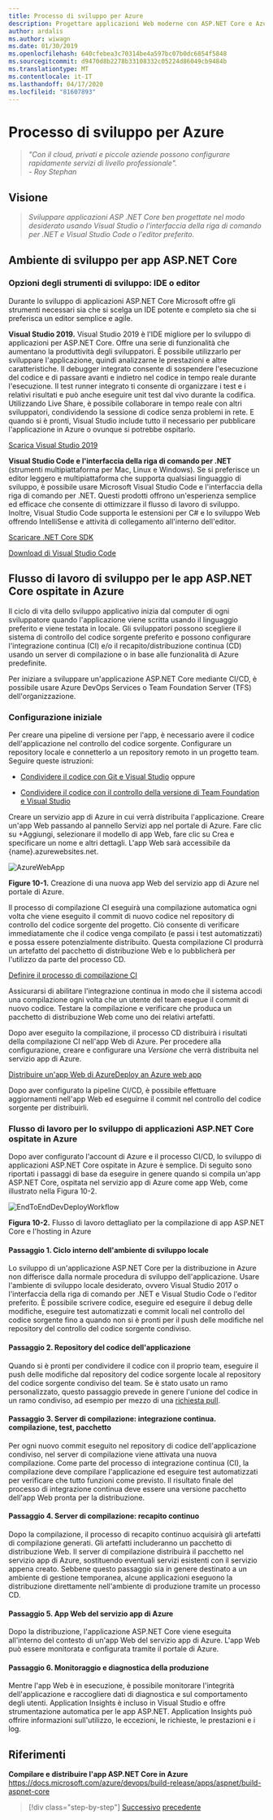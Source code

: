 ```yaml
---
title: Processo di sviluppo per Azure
description: Progettare applicazioni Web moderne con ASP.NET Core e Azure | Processo di sviluppo per Azure
author: ardalis
ms.author: wiwagn
ms.date: 01/30/2019
ms.openlocfilehash: 640cfebea3c70314be4a597bc07b0dc6854f5848
ms.sourcegitcommit: d9470d8b2278b33108332c05224d86049cb9484b
ms.translationtype: MT
ms.contentlocale: it-IT
ms.lasthandoff: 04/17/2020
ms.locfileid: "81607893"
---
```

# <a name="development-process-for-azure"></a>Processo di sviluppo per Azure

> _"Con il cloud, privati e piccole aziende possono configurare rapidamente servizi di livello professionale"._  
> _- Roy Stephan_

## <a name="vision"></a>Visione

> *Sviluppare applicazioni ASP .NET Core ben progettate nel modo desiderato usando Visual Studio o l'interfaccia della riga di comando per .NET e Visual Studio Code o l'editor preferito.*

## <a name="development-environment-for-aspnet-core-apps"></a>Ambiente di sviluppo per app ASP.NET Core

### <a name="development-tools-choices-ide-or-editor"></a>Opzioni degli strumenti di sviluppo: IDE o editor

Durante lo sviluppo di applicazioni ASP.NET Core Microsoft offre gli strumenti necessari sia che si scelga un IDE potente e completo sia che si preferisca un editor semplice e agile.

**Visual Studio 2019.** Visual Studio 2019 è l'IDE migliore per lo sviluppo di applicazioni per ASP.NET Core. Offre una serie di funzionalità che aumentano la produttività degli sviluppatori. È possibile utilizzarlo per sviluppare l'applicazione, quindi analizzarne le prestazioni e altre caratteristiche. Il debugger integrato consente di sospendere l'esecuzione del codice e di passare avanti e indietro nel codice in tempo reale durante l'esecuzione. Il test runner integrato ti consente di organizzare i test e i relativi risultati e può anche eseguire unit test dal vivo durante la codifica. Utilizzando Live Share, è possibile collaborare in tempo reale con altri sviluppatori, condividendo la sessione di codice senza problemi in rete. E quando si è pronti, Visual Studio include tutto il necessario per pubblicare l'applicazione in Azure o ovunque si potrebbe ospitarlo.

[Scarica Visual Studio 2019](https://aka.ms/vsdownload?utm_source=mscom&utm_campaign=msdocs)

**Visual Studio Code e l'interfaccia della riga di comando per .NET** (strumenti multipiattaforma per Mac, Linux e Windows). Se si preferisce un editor leggero e multipiattaforma che supporta qualsiasi linguaggio di sviluppo, è possibile usare Microsoft Visual Studio Code e l'interfaccia della riga di comando per .NET. Questi prodotti offrono un'esperienza semplice ed efficace che consente di ottimizzare il flusso di lavoro di sviluppo. Inoltre, Visual Studio Code supporta le estensioni per C\# e lo sviluppo Web offrendo IntelliSense e attività di collegamento all'interno dell'editor.

[Scaricare .NET Core SDK](https://dotnet.microsoft.com/download)

[Download di Visual Studio Code](https://code.visualstudio.com/download)

## <a name="development-workflow-for-azure-hosted-aspnet-core-apps"></a>Flusso di lavoro di sviluppo per le app ASP.NET Core ospitate in Azure

Il ciclo di vita dello sviluppo applicativo inizia dal computer di ogni sviluppatore quando l'applicazione viene scritta usando il linguaggio preferito e viene testata in locale. Gli sviluppatori possono scegliere il sistema di controllo del codice sorgente preferito e possono configurare l'integrazione continua (CI) e/o il recapito/distribuzione continua (CD) usando un server di compilazione o in base alle funzionalità di Azure predefinite.

Per iniziare a sviluppare un'applicazione ASP.NET Core mediante CI/CD, è possibile usare Azure DevOps Services o Team Foundation Server (TFS) dell'organizzazione.

### <a name="initial-setup"></a>Configurazione iniziale

Per creare una pipeline di versione per l'app, è necessario avere il codice dell'applicazione nel controllo del codice sorgente. Configurare un repository locale e connetterlo a un repository remoto in un progetto team. Seguire queste istruzioni:

- [Condividere il codice con Git e Visual Studio](https://docs.microsoft.com/azure/devops/git/share-your-code-in-git-vs) oppure

- [Condividere il codice con il controllo della versione di Team Foundation e Visual Studio](https://docs.microsoft.com/azure/devops/tfvc/share-your-code-in-tfvc-vs)

Creare un servizio app di Azure in cui verrà distribuita l'applicazione. Creare un'app Web passando al pannello Servizi app nel portale di Azure. Fare clic su +Aggiungi, selezionare il modello di app Web, fare clic su Crea e specificare un nome e altri dettagli. L'app Web sarà accessibile da {name}.azurewebsites.net.

![AzureWebApp](./media/image10-2.png)

**Figure 10-1.** Creazione di una nuova app Web del servizio app di Azure nel portale di Azure.

Il processo di compilazione CI eseguirà una compilazione automatica ogni volta che viene eseguito il commit di nuovo codice nel repository di controllo del codice sorgente del progetto. Ciò consente di verificare immediatamente che il codice venga compilato (e passi i test automatizzati) e possa essere potenzialmente distribuito. Questa compilazione CI produrrà un artefatto del pacchetto di distribuzione Web e lo pubblicherà per l'utilizzo da parte del processo CD.

[Definire il processo di compilazione CI](https://docs.microsoft.com/azure/devops/pipelines/ecosystems/dotnet-core)

Assicurarsi di abilitare l'integrazione continua in modo che il sistema accodi una compilazione ogni volta che un utente del team esegue il commit di nuovo codice. Testare la compilazione e verificare che produca un pacchetto di distribuzione Web come uno dei relativi artefatti.

Dopo aver eseguito la compilazione, il processo CD distribuirà i risultati della compilazione CI nell'app Web di Azure. Per procedere alla configurazione, creare e configurare una *Versione* che verrà distribuita nel servizio app di Azure.

[Distribuire un'app Web di AzureDeploy an Azure web app](https://docs.microsoft.com/azure/devops/pipelines/targets/webapp)

Dopo aver configurato la pipeline CI/CD, è possibile effettuare aggiornamenti nell'app Web ed eseguirne il commit nel controllo del codice sorgente per distribuirli.

### <a name="workflow-for-developing-azure-hosted-aspnet-core-applications"></a>Flusso di lavoro per lo sviluppo di applicazioni ASP.NET Core ospitate in Azure

Dopo aver configurato l'account di Azure e il processo CI/CD, lo sviluppo di applicazioni ASP.NET Core ospitate in Azure è semplice. Di seguito sono riportati i passaggi di base da eseguire in genere quando si compila un'app ASP.NET Core, ospitata nel servizio app di Azure come app Web, come illustrato nella Figura 10-2.

![EndToEndDevDeployWorkflow](./media/image10-3.png)

**Figura 10-2.** Flusso di lavoro dettagliato per la compilazione di app ASP.NET Core e l'hosting in Azure

#### <a name="step-1-local-dev-environment-inner-loop"></a>Passaggio 1. Ciclo interno dell'ambiente di sviluppo locale

Lo sviluppo di un'applicazione ASP.NET Core per la distribuzione in Azure non differisce dalla normale procedura di sviluppo dell'applicazione. Usare l'ambiente di sviluppo locale desiderato, ovvero Visual Studio 2017 o l'interfaccia della riga di comando per .NET e Visual Studio Code o l'editor preferito. È possibile scrivere codice, eseguire ed eseguire il debug delle modifiche, eseguire test automatizzati e commit locali nel controllo del codice sorgente fino a quando non si è pronti per il push delle modifiche nel repository del controllo del codice sorgente condiviso.

#### <a name="step-2-application-code-repository"></a>Passaggio 2. Repository del codice dell'applicazione

Quando si è pronti per condividere il codice con il proprio team, eseguire il push delle modifiche dal repository del codice sorgente locale al repository del codice sorgente condiviso del team. Se è stato usato un ramo personalizzato, questo passaggio prevede in genere l'unione del codice in un ramo condiviso, ad esempio per mezzo di una [richiesta pull](https://docs.microsoft.com/azure/devops/git/pull-requests).

#### <a name="step-3-build-server-continuous-integration-build-test-package"></a>Passaggio 3. Server di compilazione: integrazione continua. compilazione, test, pacchetto

Per ogni nuovo commit eseguito nel repository di codice dell'applicazione condiviso, nel server di compilazione viene attivata una nuova compilazione. Come parte del processo di integrazione continua (CI), la compilazione deve compilare l'applicazione ed eseguire test automatizzati per verificare che tutto funzioni come previsto. Il risultato finale del processo di integrazione continua deve essere una versione pacchetto dell'app Web pronta per la distribuzione.

#### <a name="step-4-build-server-continuous-delivery"></a>Passaggio 4. Server di compilazione: recapito continuo

Dopo la compilazione, il processo di recapito continuo acquisirà gli artefatti di compilazione generati. Gli artefatti includeranno un pacchetto di distribuzione Web. Il server di compilazione distribuirà il pacchetto nel servizio app di Azure, sostituendo eventuali servizi esistenti con il servizio appena creato. Sebbene questo passaggio sia in genere destinato a un ambiente di gestione temporanea, alcune applicazioni eseguono la distribuzione direttamente nell'ambiente di produzione tramite un processo CD.

#### <a name="step-5-azure-app-service-web-app"></a>Passaggio 5. App Web del servizio app di Azure

Dopo la distribuzione, l'applicazione ASP.NET Core viene eseguita all'interno del contesto di un'app Web del servizio app di Azure. L'app Web può essere monitorata e configurata tramite il portale di Azure.

#### <a name="step-6-production-monitoring-and-diagnostics"></a>Passaggio 6. Monitoraggio e diagnostica della produzione

Mentre l'app Web è in esecuzione, è possibile monitorare l'integrità dell'applicazione e raccogliere dati di diagnostica e sul comportamento degli utenti. Application Insights è incluso in Visual Studio e offre strumentazione automatica per le app ASP.NET. Application Insights può offrire informazioni sull'utilizzo, le eccezioni, le richieste, le prestazioni e i log.

## <a name="references"></a>Riferimenti

**Compilare e distribuire l'app ASP.NET Core in Azure**  
<https://docs.microsoft.com/azure/devops/build-release/apps/aspnet/build-aspnet-core>

>[!div class="step-by-step"]
>[Successivo](test-asp-net-core-mvc-apps.md)
>[precedente](azure-hosting-recommendations-for-asp-net-web-apps.md)
